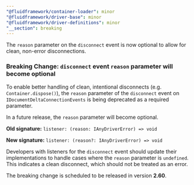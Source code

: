 ```yaml
---
"@fluidframework/container-loader": minor
"@fluidframework/driver-base": minor
"@fluidframework/driver-definitions": minor
"__section": breaking
---
```

The `reason` parameter on the `disconnect` event is now optional to allow for clean, non-error disconnections.

### Breaking Change: `disconnect` event `reason` parameter will become optional

To enable better handling of clean, intentional disconnects (e.g. `Container.dispose()`), the `reason` parameter of the `disconnect` event on `IDocumentDeltaConnectionEvents` is being deprecated as a required parameter.

In a future release, the `reason` parameter will become optional.

**Old signature:**
`listener: (reason: IAnyDriverError) => void`

**New signature:**
`listener: (reason?: IAnyDriverError) => void`

Developers with listeners for the `disconnect` event should update their implementations to handle cases where the `reason` parameter is `undefined`. This indicates a clean disconnect, which should not be treated as an error.

The breaking change is scheduled to be released in version **2.60**.
